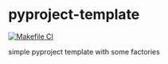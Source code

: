 # pyproject-template

[![Makefile CI](https://github.com/obar1/pyproject-template/actions/workflows/makefile.yml/badge.svg)](https://github.com/obar1/pyproject-template/actions/workflows/makefile.yml)

simple pyproject template with some factories
